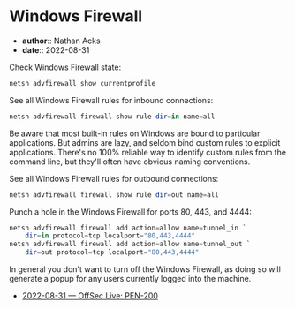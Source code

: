 # Windows Firewall

* **author**:: Nathan Acks  
* **date**:: 2022-08-31

Check Windows Firewall state:

```powershell
netsh advfirewall show currentprofile
```

See all Windows Firewall rules for inbound connections:

```powershell
netsh advfirewall firewall show rule dir=in name=all
```

Be aware that most built-in rules on Windows are bound to particular applications. But admins are lazy, and seldom bind custom rules to explicit applications. There's no 100% reliable way to identify custom rules from the command line, but they'll often have obvious naming conventions.

See all Windows Firewall rules for outbound connections:

```powershell
netsh advfirewall firewall show rule dir=out name=all
```

Punch a hole in the Windows Firewall for ports 80, 443, and 4444:

```powershell
netsh advfirewall firewall add action=allow name=tunnel_in `
	dir=in protocol=tcp localport="80,443,4444"
netsh advfirewall firewall add action=allow name=tunnel_out `
	dir=out protocol=tcp localport="80,443,4444"
```

In general you don't want to turn off the Windows Firewall, as doing so will generate a popup for any users currently logged into the machine.

* [2022-08-31 — OffSec Live: PEN-200](../log/2022-08-31-offsec-live-pen-200.md)
